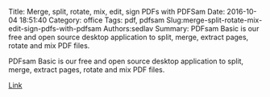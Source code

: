 Title: Merge, split, rotate, mix, edit, sign PDFs with PDFSam
Date: 2016-10-04 18:51:40
Category: office
Tags: pdf, pdfsam
Slug:merge-split-rotate-mix-edit-sign-pdfs-with-pdfsam
Authors:sedlav
Summary: PDFsam Basic is our free and open source desktop application to split, merge, extract pages, rotate and mix PDF files.

> 
PDFsam Basic is our free and open source desktop application to split, merge, extract pages, rotate and mix PDF files.

[Link](http://www.pdfsam.org/)
